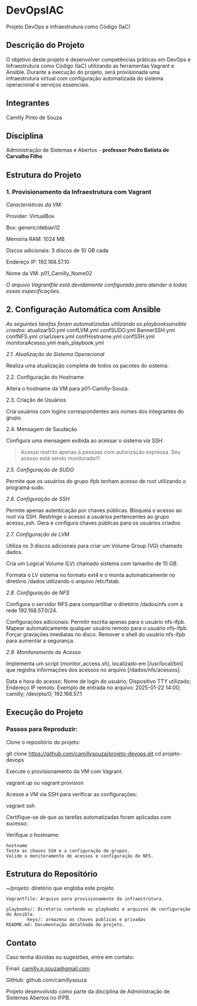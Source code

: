 # DevOpsIAC
Projeto DevOps e Infraestrutura como Código (IaC)

## Descrição do Projeto
O objetivo deste projeto é desenvolver competências práticas em DevOps e Infraestrutura como Código (IaC) utilizando as ferramentas Vagrant e Ansible. Durante a execução do projeto, será provisionada uma infraestrutura virtual com configuração automatizada do sistema operacional e serviços essenciais.

## Integrantes
Camilly Pinto de Souza

## Disciplina

Administração de Sistemas e Abertos - **professor Pedro Batista de Carvalho Filho**


## Estrutura do Projeto

### **1. Provisionamento da Infraestrutura com Vagrant**

*Características da VM:*

Provider: VirtualBox

Box: generic/debian12

Memória RAM: 1024 MB

Discos adicionais: 3 discos de 10 GB cada

Endereço IP: 192.168.57.10

Nome da VM: p01_Camilly_Nome02

*O arquivo Vagrantfile está devidamente configurado para atender a todas essas especificações.*

## 2. Configuração Automática com Ansible

*As seguintes tarefas foram automatizadas utilizando os playbooksansible criados:*
atualizarSO.yml   confLVM.yml  confSUDO.yml
BannerSSH.yml     confNFS.yml  criarUsers.yml
confHostname.yml  confSSH.yml  monitoraAcesso.yml
main_playbook.yml 

*2.1. Atualização do Sistema Operacional*

Realiza uma atualização completa de todos os pacotes do sistema. 

2.2. Configuração do Hostname

Altera o hostname da VM para p01-Camilly-Souza.

2.3. Criação de Usuários

Cria  usuários com logins correspondentes aos nomes dos integrantes do grupo.

2.4. Mensagem de Saudação

Configura uma mensagem exibida ao acessar o sistema via SSH:

> Acesso restrito apenas à pessoas com autorização expressa.
> Seu acesso está sendo monitorado!!!

*2.5. Configuração de SUDO*

Permite que os usuários do grupo ifpb tenham acesso de root utilizando o programa sudo.

*2.6. Configuração de SSH*

Permite apenas autenticação por chaves públicas.
Bloqueia o acesso ao root via SSH.
Restringe o acesso a usuários pertencentes ao grupo acesso_ssh.
Gera e configura chaves públicas para os usuários criados.

*2.7. Configuração de LVM*

Utiliza os 3 discos adicionais para criar um Volume Group (VG) chamado dados.

Cria um Logical Volume (LV) chamado sistema com tamanho de 15 GB.

Formata o LV sistema no formato ext4 e o monta automaticamente no diretório /dados utilizando o arquivo /etc/fstab.

*2.8. Configuração de NFS*

Configura o servidor NFS para compartilhar o diretório /dados/nfs com a rede 192.168.57.0/24.

Configurações adicionais:
Permitir escrita apenas para o usuário nfs-ifpb.
Mapear automaticamente qualquer usuário remoto para o usuário nfs-ifpb.
Forçar gravações imediatas no disco.
Remover o shell do usuário nfs-ifpb para aumentar a segurança.

*2.9. Monitoramento de Acesso*

Implementa um script (monitor_access.sh), localizado em [/usr/local/bin] que registra informações dos acessos no arquivo [/dados/nfs/acessos]:

Data e hora do acesso;
Nome de login do usuário;
Dispositivo TTY utilizado;
Endereço IP remoto.
Exemplo de entrada no arquivo:
2025-01-22 14:00; camilly; /dev/pts/0; 192.168.57.1

## Execução do Projeto

### Passos para Reproduzir:

Clone o repositório do projeto:

git clone https://github.com/camillysouza/projeto-devops.git
cd projeto-devops

Execute o provisionamento da VM com Vagrant:

vagrant up ou vagrant provision

Acesse a VM via SSH para verificar as configurações:

vagrant ssh

Certifique-se de que as tarefas automatizadas foram aplicadas com sucesso:

Verifique o hostname:

    hostname
    Teste as chaves SSH e a configuração de grupos.
    Valide o monitoramento de acessos e configuração de NFS.

## Estrutura do Repositório
*~/projeto:* diretório que engloba este projeto

    Vagrantfile: Arquivo para provisionamento da infraestrutura.

    playbooks/: Diretório contendo os playbooks e arquivos de configuração do Ansible.
            keys/: armazena as chaves publicas e privadas
    README.md: Documentação detalhada do projeto.

## Contato

Caso tenha dúvidas ou sugestões, entre em contato:

Email: camilly.p.souza@gmail.com

GitHub: github.com/camillysouza

Projeto desenvolvido como parte da disciplina de Administração de Sistemas Abertos no IFPB.
